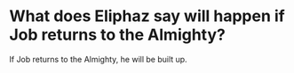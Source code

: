 # What does Eliphaz say will happen if Job returns to the Almighty?

If Job returns to the Almighty, he will be built up.
